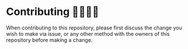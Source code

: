 # Contributing 👨‍💻👩‍💻

When contributing to this repository, please first discuss the change you wish to make via issue, or any other method with the owners of this repository before making a change.